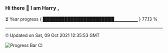 ### Hi there 👋 I am Harry , 

⏳ Year progress { ███████████████████████▁▁▁▁▁▁▁ } 77.13 %

---

⏰ Updated on Sat, 09 Oct 2021 12:35:53 GMT

![Progress Bar CI](https://github.com/duykhang68/duykhang68/workflows/Progress%20Bar%20CI/badge.svg)
